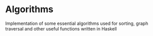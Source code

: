 # Algorithms
Implementation of some essential algorithms used for sorting, graph traversal and other useful functions written in Haskell
